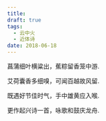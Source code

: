 ```yaml
---
title: 
draft: true
tags:
  - 云中火
  - 近体诗
date: 2018-06-18
---
```

菖蒲细叶横粱出，蕉粽留香笼中游.

艾荷囊香多细嗅，可闻百越故风留.

既遇好节佳时气，手中雄黄应入喉.

更作起兴诗一首，咏歌和鼓庆龙舟.
